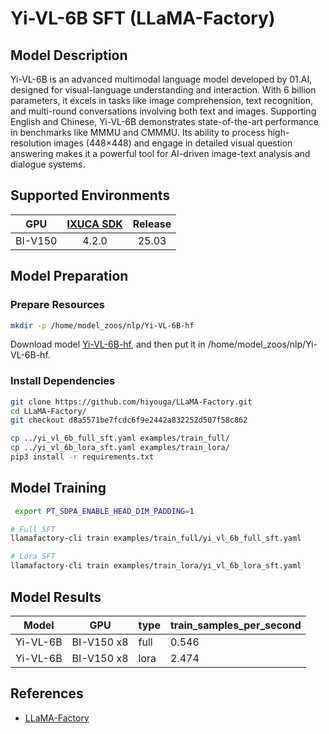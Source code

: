 # Yi-VL-6B SFT (LLaMA-Factory)

## Model Description

Yi-VL-6B is an advanced multimodal language model developed by 01.AI, designed for visual-language understanding and
interaction. With 6 billion parameters, it excels in tasks like image comprehension, text recognition, and multi-round
conversations involving both text and images. Supporting English and Chinese, Yi-VL-6B demonstrates state-of-the-art
performance in benchmarks like MMMU and CMMMU. Its ability to process high-resolution images (448×448) and engage in
detailed visual question answering makes it a powerful tool for AI-driven image-text analysis and dialogue systems.

## Supported Environments

| GPU    | [IXUCA SDK](https://gitee.com/deep-spark/deepspark#%E5%A4%A9%E6%95%B0%E6%99%BA%E7%AE%97%E8%BD%AF%E4%BB%B6%E6%A0%88-ixuca) | Release |
| :----: | :----: | :----: |
| BI-V150 | 4.2.0     |  25.03  |

## Model Preparation

### Prepare Resources

```sh
mkdir -p /home/model_zoos/nlp/Yi-VL-6B-hf
```

Download model [Yi-VL-6B-hf](https://huggingface.co/BUAADreamer/Yi-VL-6B-hf), and then put it in
/home/model_zoos/nlp/Yi-VL-6B-hf.

### Install Dependencies

```sh
git clone https://github.com/hiyouga/LLaMA-Factory.git
cd LLaMA-Factory/
git checkout d8a5571be7fcdc6f9e2442a832252d507f58c862

cp ../yi_vl_6b_full_sft.yaml examples/train_full/
cp ../yi_vl_6b_lora_sft.yaml examples/train_lora/
pip3 install -r requirements.txt
```

## Model Training

```sh
 export PT_SDPA_ENABLE_HEAD_DIM_PADDING=1

# Full SFT
llamafactory-cli train examples/train_full/yi_vl_6b_full_sft.yaml

# Lora SFT
llamafactory-cli train examples/train_lora/yi_vl_6b_lora_sft.yaml
```

## Model Results

| Model    | GPU        | type | train_samples_per_second |
|----------|------------|------|--------------------------|
| Yi-VL-6B | BI-V150 x8 | full | 0.546                    |
| Yi-VL-6B | BI-V150 x8 | lora | 2.474                    |

## References

- [LLaMA-Factory](https://github.com/hiyouga/LLaMA-Factory)
